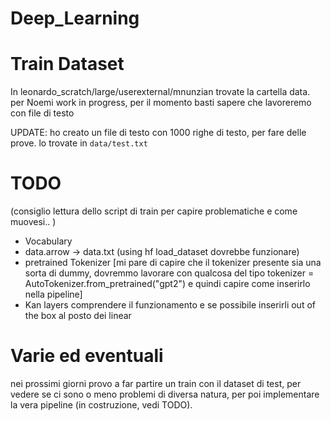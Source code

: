 # Deep_Learning

# Train Dataset
In leonardo_scratch/large/userexternal/mnunzian trovate la cartella data.
per Noemi work in progress, per il momento basti sapere che lavoreremo con file di testo

UPDATE: ho creato un file di testo con 1000 righe di testo, per fare delle prove. lo trovate in `data/test.txt` 

# TODO
(consiglio lettura dello script di train per capire problematiche e come muovesi.. )

- Vocabulary
- data.arrow -> data.txt (using hf load_dataset dovrebbe funzionare)
- pretrained Tokenizer  [mi pare di capire che il tokenizer presente sia una sorta di dummy, dovremmo lavorare con 
qualcosa del tipo tokenizer = AutoTokenizer.from_pretrained("gpt2") e quindi capire come inserirlo nella pipeline]
- Kan layers comprendere il funzionamento e se possibile inserirli out of the box al posto dei linear

# Varie ed eventuali
nei prossimi giorni provo a far partire un train con il dataset di test, per vedere se ci sono o meno problemi di diversa natura, per poi 
implementare la vera pipeline (in costruzione, vedi TODO).